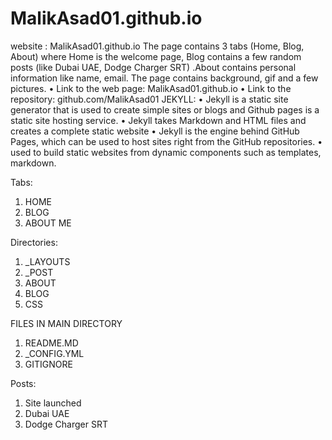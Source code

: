 # MalikAsad01.github.io

website : MalikAsad01.github.io
The page contains 3 tabs (Home, Blog, About) where Home is the welcome page, Blog contains a few random posts (like Dubai UAE, Dodge Charger SRT) .About contains personal information like name, email. The page contains background, gif and a few pictures.
•	Link to the web page: MalikAsad01.github.io
•	Link to the repository: github.com/MalikAsad01
JEKYLL:
•	Jekyll is a static site generator that is used to create simple sites or blogs and Github pages is a static site hosting service.
•	Jekyll takes Markdown and HTML files and creates a complete static website 
•	Jekyll is the engine behind GitHub Pages, which can be used to host sites right from the GitHub repositories.
•	used to build static websites from dynamic components such as templates, markdown.

Tabs:
1. HOME
2. BLOG
3. ABOUT ME

Directories:
1. _LAYOUTS
2. _POST
3. ABOUT
4. BLOG
5. CSS

FILES IN MAIN DIRECTORY
1. README.MD
2. _CONFIG.YML
3. GITIGNORE

Posts:
1. Site launched
2. Dubai UAE
3. Dodge Charger SRT
